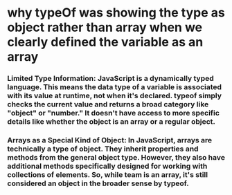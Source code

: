 # why typeOf was showing the type as object rather than array when we clearly defined the variable as an array 

### Limited Type Information: JavaScript is a dynamically typed language. This means the data type of a variable is associated with its value at runtime, not when it's declared. typeof simply checks the current value and returns a broad category like "object" or "number." It doesn't have access to more specific details like whether the object is an array or a regular object.

### Arrays as a Special Kind of Object: In JavaScript, arrays are technically a type of object. They inherit properties and methods from the general object type. However, they also have additional methods specifically designed for working with collections of elements. So, while team is an array, it's still considered an object in the broader sense by typeof.